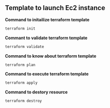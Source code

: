 
## Template to launch Ec2 instance 

**Command to initailize terraform template**
```bash
terraform init
```

**Commant to validate terraform template**
```bash
terraform validate
```


**Command to know about terraform template**
```bash
terraform plan
```


**Command to execute terraform template**
```bash
terraform apply 
```

**Command to destory resource**
```bash
terraform destroy 
```